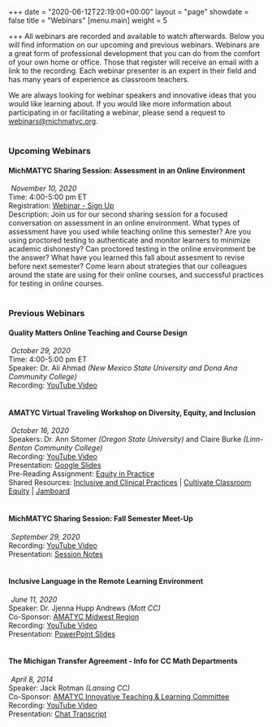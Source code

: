 +++
date = "2020-06-12T22:19:00+00:00"
layout = "page"
showdate = false
title = "Webinars"
[menu.main]
weight = 5

+++
All webinars are recorded and available to watch afterwards. Below you will find information on our upcoming and previous webinars. Webinars are a great form of professional development that you can do from the comfort of your own home or office. Those that register will receive an email with a link to the recording. Each webinar presenter is an expert in their field and has many years of experience as classroom teachers.

We are always looking for webinar speakers and innovative ideas that you would like learning about. If you would like more information about participating in or facilitating a webinar, please send a request to <a href="mailto:webinars@michmatyc.org">webinars@michmatyc.org</a>.<br/><br/>

### Upcoming Webinars

#### MichMATYC Sharing Session: Assessment in an Online Environment
<i class="far fa-calendar-alt" style="margin-right: 5px;"></i><i>November 10, 2020</i><br/>
Time: 4:00-5:00 pm ET<br/>
Registration: <a href="http://http://bit.ly/OnlineAsmt">Webinar - Sign Up</a><br/> 
Description: Join us for our second sharing session for a focused conversation on assessment in an online environment. What types of assessment have you used while teaching online this semester? Are you using proctored testing to authenticate and monitor learners to minimize academic dishonesty? Can proctored testing in the online environment be the answer? What have you learned this fall about assesment to revise before next semester? Come learn about strategies that our colleagues around the state are using for their online courses, and successful practices for testing in online courses.<br/><br/>

### Previous Webinars

#### Quality Matters Online Teaching and Course Design
<i class="far fa-calendar-alt" style="margin-right: 5px;"></i><i>October 29, 2020</i><br/>
Time: 4:00-5:00 pm ET<br/>
Speaker: Dr. Ali Ahmad <i>(New Mexico State University and Dona Ana Community College)</i><br/>
Recording: <a href="https://youtu.be/bGNry2vuTbo">YouTube Video</a><br/><br/>

#### AMATYC Virtual Traveling Workshop on Diversity, Equity, and Inclusion
<i class="far fa-calendar-alt" style="margin-right: 5px;"></i><i>October 16, 2020</i><br/>
Speakers: Dr. Ann Sitomer <i>(Oregon State University)</i> and Claire Burke <i>(Linn-Benton Community College)</i></br>
Recording: <a href="https://youtu.be/FoXisIL8ybg">YouTube Video</a><br/>
Presentation: <a href="/uploads/VirtualTW_GoogleSlides.pdf" target="_blank">Google Slides</a><br/>
Pre-Reading Assignment: <a href="/uploads/EquityInPractice.pdf" target="_blank">Equity in Practice</a><br/>
Shared Resources: <a href="/uploads/Inclusive and Critical Practices Framework_CollegeTeaching.pdf" target="blank">Inclusive and Clinical Practices</a> | <a href="/uploads/EquitablePracticesLifeSciences.pdf" target="_blank">Cultivate Classroom Equity</a> | <a href="https://jamboard.google.com/d/1JKA2wSLhNOD0wnDNWcPkdjIzf5LfBH5rTuolHwQhjRk/edit?usp=sharing">Jamboard</a><br/><br/>

#### MichMATYC Sharing Session: Fall Semester Meet-Up 
<i class="far fa-calendar-alt" style="margin-right: 5px;"></i><i>September 29, 2020</i><br/>
Recording: <a href="https://youtu.be/Giya1m6wmf0">YouTube Video</a><br/>
Presentation: <a href="https://docs.google.com/document/d/1o712eU0dwDreaKJ__wTxSUBRvSyztP2OEhd3XqASVqY/edit?usp=sharing">Session Notes</a><br/><br/>

#### Inclusive Language in the Remote Learning Environment
<i class="far fa-calendar-alt" style="margin-right: 5px;"></i><i>June 11, 2020</i><br/>
Speaker: Dr. Jjenna Hupp Andrews <i>(Mott CC)</i><br/>
Co-Sponsor: <a href="http://bit.ly/amatycmidwest">AMATYC Midwest Region</a><br/>
Recording: <a href="https://youtu.be/oRaGeRV2bjU">YouTube Video</a><br/>
Presentation: <a href="https://www.jjennahuppandrews.net/inclusive-language-in-the-remote-learning-environment.html">PowerPoint Slides</a><br/><br/>

#### The Michigan Transfer Agreement - Info for CC Math Departments
<i class="far fa-calendar-alt" style="margin-right: 5px;"></i><i>April 8, 2014</i><br/>
Speaker: Jack Rotman <i>(Lansing CC)</i><br/>
Co-Sponsor: <a href="http://bit.ly/amatycmidwest">AMATYC Innovative Teaching & Learning Committee</a><br/>
Recording: <a href="https://youtu.be/KGona3ji44E">YouTube Video</a><br/>
Presentation: <a href="https://amatyc.site-ym.com/resource/resmgr/webinars/chat_transcript.txt">Chat Transcript</a>
